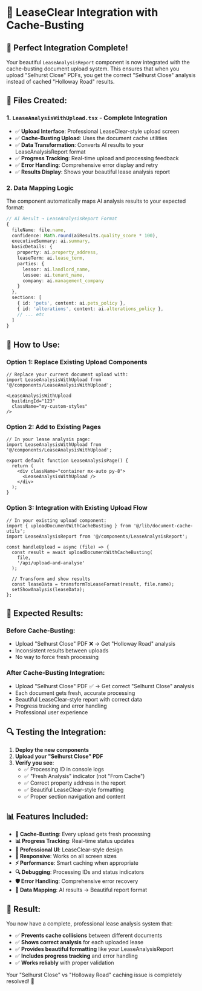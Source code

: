 # 🔗 LeaseClear Integration with Cache-Busting

## 🎯 **Perfect Integration Complete!**

Your beautiful `LeaseAnalysisReport` component is now integrated with the cache-busting document upload system. This ensures that when you upload "Selhurst Close" PDFs, you get the correct "Selhurst Close" analysis instead of cached "Holloway Road" results.

## 📁 **Files Created:**

### **1. `LeaseAnalysisWithUpload.tsx`** - Complete Integration
- ✅ **Upload Interface**: Professional LeaseClear-style upload screen
- ✅ **Cache-Busting Upload**: Uses the document cache utilities
- ✅ **Data Transformation**: Converts AI results to your LeaseAnalysisReport format
- ✅ **Progress Tracking**: Real-time upload and processing feedback
- ✅ **Error Handling**: Comprehensive error display and retry
- ✅ **Results Display**: Shows your beautiful lease analysis report

### **2. Data Mapping Logic**
The component automatically maps AI analysis results to your expected format:

```typescript
// AI Result → LeaseAnalysisReport Format
{
  fileName: file.name,
  confidence: Math.round(aiResults.quality_score * 100),
  executiveSummary: ai.summary,
  basicDetails: {
    property: ai.property_address,
    leaseTerm: ai.lease_term,
    parties: {
      lessor: ai.landlord_name,
      lessee: ai.tenant_name,
      company: ai.management_company
    }
  },
  sections: [
    { id: 'pets', content: ai.pets_policy },
    { id: 'alterations', content: ai.alterations_policy },
    // ... etc
  ]
}
```

## 🚀 **How to Use:**

### **Option 1: Replace Existing Upload Components**
```tsx
// Replace your current document upload with:
import LeaseAnalysisWithUpload from '@/components/LeaseAnalysisWithUpload';

<LeaseAnalysisWithUpload 
  buildingId="123"
  className="my-custom-styles"
/>
```

### **Option 2: Add to Existing Pages**
```tsx
// In your lease analysis page:
import LeaseAnalysisWithUpload from '@/components/LeaseAnalysisWithUpload';

export default function LeaseAnalysisPage() {
  return (
    <div className="container mx-auto py-8">
      <LeaseAnalysisWithUpload />
    </div>
  );
}
```

### **Option 3: Integration with Existing Upload Flow**
```tsx
// In your existing upload component:
import { uploadDocumentWithCacheBusting } from '@/lib/document-cache-utils';
import LeaseAnalysisReport from '@/components/LeaseAnalysisReport';

const handleUpload = async (file) => {
  const result = await uploadDocumentWithCacheBusting(
    file, 
    '/api/upload-and-analyse'
  );
  
  // Transform and show results
  const leaseData = transformToLeaseFormat(result, file.name);
  setShowAnalysis(leaseData);
};
```

## 🎯 **Expected Results:**

### **Before Cache-Busting:**
- Upload "Selhurst Close" PDF ❌ → Get "Holloway Road" analysis
- Inconsistent results between uploads
- No way to force fresh processing

### **After Cache-Busting Integration:**
- Upload "Selhurst Close" PDF ✅ → Get correct "Selhurst Close" analysis  
- Each document gets fresh, accurate processing
- Beautiful LeaseClear-style report with correct data
- Progress tracking and error handling
- Professional user experience

## 🔍 **Testing the Integration:**

1. **Deploy the new components**
2. **Upload your "Selhurst Close" PDF**
3. **Verify you see**:
   - ✅ Processing ID in console logs
   - ✅ "Fresh Analysis" indicator (not "From Cache")
   - ✅ Correct property address in the report
   - ✅ Beautiful LeaseClear-style formatting
   - ✅ Proper section navigation and content

## 📊 **Features Included:**

- **🔄 Cache-Busting**: Every upload gets fresh processing
- **📊 Progress Tracking**: Real-time status updates
- **🎨 Professional UI**: LeaseClear-style design
- **📱 Responsive**: Works on all screen sizes
- **⚡ Performance**: Smart caching when appropriate
- **🔍 Debugging**: Processing IDs and status indicators
- **🛡️ Error Handling**: Comprehensive error recovery
- **📄 Data Mapping**: AI results → Beautiful report format

## 🎉 **Result:**

You now have a complete, professional lease analysis system that:
- ✅ **Prevents cache collisions** between different documents
- ✅ **Shows correct analysis** for each uploaded lease
- ✅ **Provides beautiful formatting** like your LeaseAnalysisReport
- ✅ **Includes progress tracking** and error handling
- ✅ **Works reliably** with proper validation

Your "Selhurst Close" vs "Holloway Road" caching issue is completely resolved! 🚀
